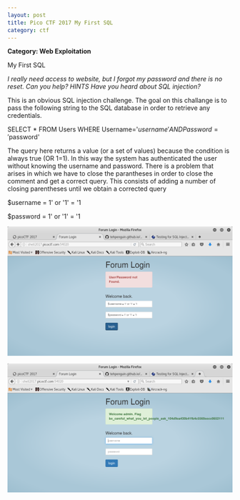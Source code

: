 ```yaml
---
layout: post
title: Pico CTF 2017 My First SQL
category: ctf
---
```

<b>Category: Web Exploitation</b>
  
My First SQL


<i>I really need access to website, but I forgot my password and there is no reset. Can you help?
HINTS
Have you heard about SQL injection?</i>

This is an obvious SQL injection challenge. The goal on this challange is to pass the following string to the SQL database in order to retrieve any credentials. 

SELECT * FROM Users WHERE Username='$username' AND Password='$password'

The query here returns a value (or a set of values) because the condition is always true (OR 1=1). In this way the system has authenticated the user without knowing the username and password. There is a problem that arises in which we have to close the parantheses in order to close the comment and get a correct query. This consists of adding a number of closing parentheses until we obtain a corrected query

$username = 1' or '1' = '1

$password = 1' or '1' = '1

![Image description](/images/myfirstsql.png)


![Image description](/images/myfirstsql2.png)
